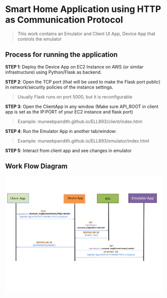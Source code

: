 # Smart Home Application using HTTP as Communication Protocol



> This work contains an Emulator and Client UI App, Device App that controls the emulator



## Process for running the application

**STEP 1**: Deploy the Device App on EC2 Instance on AWS (or similar infrastructure) using Python/Flask as backend. 

**STEP 2**: Open the TCP port (that will be used to make the Flask port public) in network/security policies of the instance settings.
> Usually Flask runs on port 5000, but it is reconfigurable

**STEP 3**: Open the ClientApp in any window (Make sure API_ROOT in client app is set as the IP:PORT of your EC2 instance and flask port)
> Example: muneebpandith.github.io/ELL893/client/index.html



**STEP 4**: Run the Emulator App in another tab/window:
> Example: muneebpandith.github.io/ELL893/emulator/index.html


**STEP 5**: Interact from client app and see changes in emulator 
## Work Flow Diagram

![HTTP based Work Flow](https://github.com/muneebpandith/ELL893/blob/main/flow.png)
